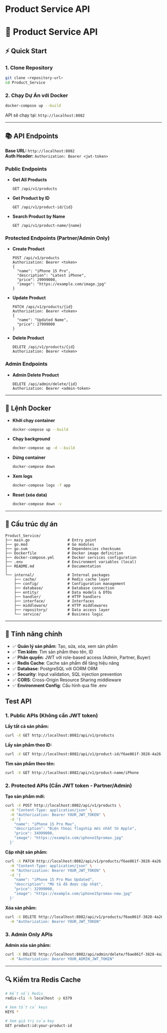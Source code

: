# Product Service API

# 🚀 Product Service API

## ⚡ Quick Start

### 1. Clone Repository
```bash
git clone <repository-url>
cd Product_Service
```

### 2. Chạy Dự Án với Docker
```bash
docker-compose up --build
```

API sẽ chạy tại: `http://localhost:8082`

---

## 📚 API Endpoints

**Base URL:** `http://localhost:8082`  
**Auth Header:** `Authorization: Bearer <jwt-token>`

### Public Endpoints
- **Get All Products**
  ```
  GET /api/v1/products
  ```
- **Get Product by ID**
  ```
  GET /api/v1/product-id/{id}
  ```
- **Search Product by Name**
  ```
  GET /api/v1/product-name/{name}
  ```

### Protected Endpoints (Partner/Admin Only)
- **Create Product**
  ```
  POST /api/v1/products
  Authorization: Bearer <token>
  {
    "name": "iPhone 15 Pro",
    "description": "Latest iPhone",
    "price": 29999000,
    "image": "https://example.com/image.jpg"
  }
  ```
- **Update Product**
  ```
  PATCH /api/v1/products/{id}
  Authorization: Bearer <token>
  {
    "name": "Updated Name",
    "price": 27999000
  }
  ```
- **Delete Product**
  ```
  DELETE /api/v1/products/{id}
  Authorization: Bearer <token>
  ```

### Admin Endpoints
- **Admin Delete Product**
  ```
  DELETE /api/admin/delete/{id}
  Authorization: Bearer <admin-token>
  ```

---

## 🐳 Lệnh Docker

- **Khởi chạy container**
  ```bash
  docker-compose up --build
  ```
- **Chạy background**
  ```bash
  docker-compose up -d --build
  ```
- **Dừng container**
  ```bash
  docker-compose down
  ```
- **Xem logs**
  ```bash
  docker-compose logs -f app
  ```
- **Reset (xóa data)**
  ```bash
  docker-compose down -v
  ```

---


## 📁 Cấu trúc dự án

```
Product_Service/
├── main.go                 # Entry point
├── go.mod                  # Go modules
├── go.sum                  # Dependencies checksums
├── Dockerfile              # Docker image definition
├── docker-compose.yml      # Docker services configuration
├── .env                    # Environment variables (local)
├── README.md               # Documentation
│
└── internal/               # Internal packages
    ├── cache/              # Redis cache layer
    ├── config/             # Configuration management
    ├── database/           # Database connection
    ├── entity/             # Data models & DTOs
    ├── handler/            # HTTP handlers
    ├── interface/          # Interfaces
    ├── middleware/         # HTTP middlewares
    ├── repository/         # Data access layer
    └── service/            # Business logic
```

---

## 🎯 Tính năng chính

- ✅ **Quản lý sản phẩm**: Tạo, sửa, xóa, xem sản phẩm
- ✅ **Tìm kiếm**: Tìm sản phẩm theo tên, ID
- ✅ **Phân quyền**: JWT với role-based access (Admin, Partner, Buyer)
- ✅ **Redis Cache**: Cache sản phẩm để tăng hiệu năng
- ✅ **Database**: PostgreSQL với GORM ORM
- ✅ **Security**: Input validation, SQL injection prevention
- ✅ **CORS**: Cross-Origin Resource Sharing middleware
- ✅ **Environment Config**: Cấu hình qua file .env

## Test API


### 1. Public APIs (Không cần JWT token)

**Lấy tất cả sản phẩm:**
```bash
curl -X GET http://localhost:8082/api/v1/products
```

**Lấy sản phẩm theo ID:**
```bash
curl -X GET http://localhost:8082/api/v1/product-id/f6ae861f-3828-4a26-9f70-631cde84b563
```

**Tìm sản phẩm theo tên:**
```bash
curl -X GET http://localhost:8082/api/v1/product-name/iPhone
```

### 2. Protected APIs (Cần JWT token - Partner/Admin)

**Tạo sản phẩm mới:**
```bash
curl -X POST http://localhost:8082/api/v1/products \
  -H "Content-Type: application/json" \
  -H "Authorization: Bearer YOUR_JWT_TOKEN" \
  -d '{
    "name": "iPhone 15 Pro Max",
    "description": "Điện thoại flagship mới nhất từ Apple",
    "price": 34999000,
    "image": "https://example.com/iphone15promax.jpg"
  }'
```

**Cập nhật sản phẩm:**
```bash
curl -X PATCH http://localhost:8082/api/v1/products/f6ae861f-3828-4a26-9f70-631cde84b563 \
  -H "Content-Type: application/json" \
  -H "Authorization: Bearer YOUR_JWT_TOKEN" \
  -d '{
    "name": "iPhone 15 Pro Max Updated",
    "description": "Mô tả đã được cập nhật",
    "price": 32999000,
    "image": "https://example.com/iphone15promax-new.jpg"
  }'
```

**Xóa sản phẩm:**
```bash
curl -X DELETE http://localhost:8082/api/v1/products/f6ae861f-3828-4a26-9f70-631cde84b563 \
  -H "Authorization: Bearer YOUR_JWT_TOKEN"
```

### 3. Admin Only APIs

**Admin xóa sản phẩm:**
```bash
curl -X DELETE http://localhost:8082/api/admin/delete/f6ae861f-3828-4a26-9f70-631cde84b563 \
  -H "Authorization: Bearer YOUR_ADMIN_JWT_TOKEN"
```

---

## 🔍 Kiểm tra Redis Cache

```bash
# Kết nối Redis
redis-cli -h localhost -p 6379

# Xem tất cả keys
KEYS *

# Xem giá trị của key
GET product:id:your-product-id
```
